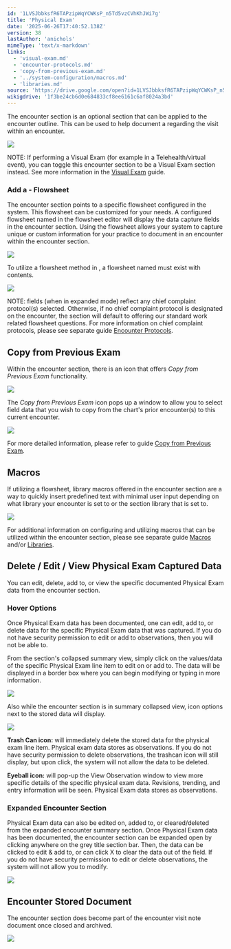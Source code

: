 ```yaml
---
id: '1LVSJbbksfR6TAPzipWqYCWKsP_n5Td5vzCVhKhJWi7g'
title: 'Physical Exam'
date: '2025-06-26T17:40:52.138Z'
version: 38
lastAuthor: 'anichols'
mimeType: 'text/x-markdown'
links:
  - 'visual-exam.md'
  - 'encounter-protocols.md'
  - 'copy-from-previous-exam.md'
  - '../system-configuration/macros.md'
  - 'libraries.md'
source: 'https://drive.google.com/open?id=1LVSJbbksfR6TAPzipWqYCWKsP_n5Td5vzCVhKhJWi7g'
wikigdrive: '1f3be24cb6d0e684833cf8ee6161c6af8024a3bd'
---
```

The  encounter section is an optional section that can be applied to the encounter outline.  This can be used to help document a  regarding the visit within an encounter.

![](../physical-exam.assets/2fe2e44b335766ccef1217b98e99761f.png)

NOTE: If performing a Visual Exam (for example in a Telehealth/virtual event), you can toggle this  encounter section to be a Visual Exam section instead.  See more information in the [Visual Exam](visual-exam.md) guide.

### Add a  - Flowsheet

The  encounter section points to a specific flowsheet configured in the system.  This flowsheet can be customized for your needs.  A configured flowsheet named  in the flowsheet editor will display the data capture fields in the encounter  section. Using the  flowsheet allows your system to capture unique or custom information for your practice to document in an encounter within the  encounter section.

![](../physical-exam.assets/dfefba550efa2370b8029963c8c266ff.png)

To utilize a flowsheet method in , a flowsheet named  must exist with contents.

![](../physical-exam.assets/dce46207be842f40470e58afe5c591f5.png)

NOTE:  fields (when in expanded mode) reflect any chief complaint protocol(s) selected.  Otherwise, if no chief complaint protocol is designated on the encounter, the  section will default to offering our standard work related  flowsheet questions.  For more information on chief complaint protocols, please see separate guide [Encounter Protocols](encounter-protocols.md).

## Copy from Previous Exam

Within the  encounter section, there is an icon that offers *Copy from Previous Exam* functionality.

![](../physical-exam.assets/7627c8e403583fa4377117163b92162e.png)

The *Copy from Previous Exam* icon pops up a window to allow you to select  field data that you wish to copy from the chart's prior encounter(s) to this current encounter.

![](../physical-exam.assets/145e51161fd12cabb7da26749ebb73f4.png)

For more detailed information, please refer to guide [Copy from Previous Exam](copy-from-previous-exam.md#copy-existing-visits).
## Macros

If utilizing a  flowsheet, library macros offered in the  encounter section are a way to quickly insert predefined text with minimal user input depending on what library your encounter is set to or the  section library that is set to.

![](../physical-exam.assets/ab0b8121fa17fc62da1aead70f54ff60.png)

For additional information on configuring and utilizing macros that can be utilized within the  encounter section, please see separate guide [Macros](../system-configuration/macros.md#properties-of-a-macro) and/or [Libraries](libraries.md).

## Delete / Edit / View Physical Exam Captured Data

You can edit, delete, add to, or view the specific documented Physical Exam data from the encounter section.

### Hover Options

Once Physical Exam data has been documented, one can edit, add to, or delete data for the specific Physical Exam data that was captured.  If you do not have security permission to edit or add to observations, then you will not be able to.

From the section's collapsed summary view, simply click on the values/data of the specific Physical Exam line item to edit on or add to.  The data will be displayed in a border box where you can begin modifying or typing in more information.

![](../physical-exam.assets/27c151fcc6f21fdb73b4699f5b4977b0.png)

Also while the encounter section is in summary collapsed view, icon options next to the stored data will display.

![](../physical-exam.assets/38c96da5eeb2fd86948c44da2c10bb01.png)

**Trash Can icon:** will immediately delete the stored data for the physical exam line item.  Physical exam data stores as observations.  If you do not have security permission to delete observations, the trashcan icon will still display, but upon click, the system will not allow the data to be deleted.

**Eyeball icon:** will pop-up the View Observation window to view more specific details of the specific physical exam data. Revisions, trending, and entry information will be seen. Physical Exam data stores as observations.

### Expanded Encounter Section

Physical Exam data can also be edited on, added to, or cleared/deleted from the expanded encounter summary section.  Once Physical Exam data has been documented, the encounter section can be expanded open by clicking anywhere on the grey title section bar.  Then, the data can be clicked to edit & add to, or can click X to clear the data out of the field.  If you do not have security permission to edit or delete observations, the system will not allow you to modify.

![](../physical-exam.assets/0dda9971c99ae4bc095cb1b7a2bd8f22.png)

## Encounter Stored Document

The  encounter section does become part of the encounter visit note document once closed and archived.

![](../physical-exam.assets/ebaa1ba04d551d2f9ef03ad319919572.png)
